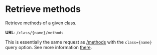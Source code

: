# Retrieve methods
Retrieve methods of a given class.

**URL**: `/class/{name}/methods`

This is essentially the same request as [/methods](../../../methods/get.md) with the `class={name}` query option. See more information [there](../../../methods/get.md).